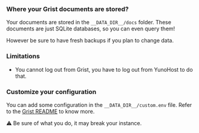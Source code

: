### Where your Grist documents are stored?

Your documents are stored in the `__DATA_DIR__/docs` folder. These documents are just SQLite databases, so you can even query them!

However be sure to have fresh backups if you plan to change data.

### Limitations

- You cannot log out from Grist, you have to log out from YunoHost to do that.

### Customize your configuration

You can add some configuration in the `__DATA_DIR__/custom.env` file. Refer to the [Grist README](https://github.com/gristlabs/grist-core/#environment-variables) to know more.

:warning: Be sure of what you do, it may break your instance.

